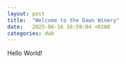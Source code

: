 ```yaml
---
layout: post
title:  "Welcome to the Dawn Winery"
date:   2025-06-16 16:59:04 +0200
categories: dwb
---
```

Hello World!
